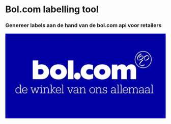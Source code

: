 # Bol.com labelling tool
### Genereer labels aan de hand van de bol.com api voor retailers

<img src="bol.jpg">